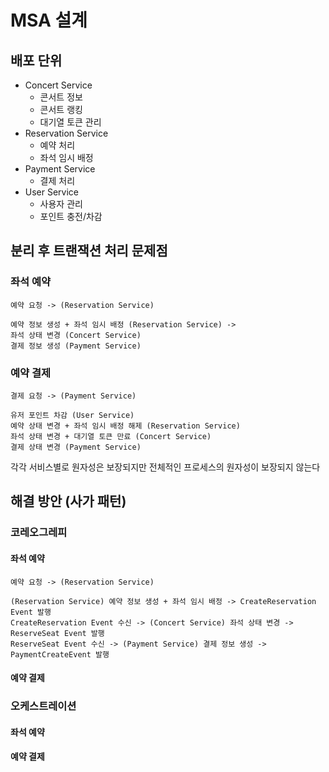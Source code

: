 # MSA 설계

## 배포 단위
- Concert Service
  - 콘서트 정보
  - 콘서트 랭킹 
  - 대기열 토큰 관리
- Reservation Service
  - 예약 처리
  - 좌석 임시 배정
- Payment Service
  - 결제 처리
- User Service
  - 사용자 관리
  - 포인트 충전/차감

## 분리 후 트랜잭션 처리 문제점
### 좌석 예약
```
예약 요청 -> (Reservation Service)

예약 정보 생성 + 좌석 임시 배정 (Reservation Service) ->
좌석 상태 변경 (Concert Service)
결제 정보 생성 (Payment Service)
```
### 예약 결제
```
결제 요청 -> (Payment Service)

유저 포인트 차감 (User Service)
예약 상태 변경 + 좌석 임시 배정 해제 (Reservation Service)
좌석 상태 변경 + 대기열 토큰 만료 (Concert Service)
결제 상태 변경 (Payment Service)
```

각각 서비스별로 원자성은 보장되지만 전체적인 프로세스의 원자성이 보장되지 않는다

## 해결 방안 (사가 패턴)

### 코레오그레피
#### 좌석 예약
```
예약 요청 -> (Reservation Service)

(Reservation Service) 예약 정보 생성 + 좌석 임시 배정 -> CreateReservation Event 발행
CreateReservation Event 수신 -> (Concert Service) 좌석 상태 변경 -> ReserveSeat Event 발행 
ReserveSeat Event 수신 -> (Payment Service) 결제 정보 생성 -> PaymentCreateEvent 발행
```
#### 예약 결제

### 오케스트레이션
#### 좌석 예약

#### 예약 결제

